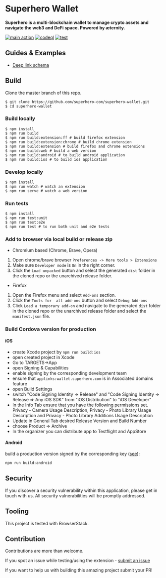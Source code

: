 # Superhero Wallet

**Superhero is a multi-blockchain wallet to manage crypto assets and navigate the web3 and DeFi space. Powered by æternity.**

[![main action](https://github.com/superhero-com/superhero-wallet/actions/workflows/main.yml/badge.svg)](https://github.com/superhero-com/superhero-wallet/actions/workflows/main.yml) [![codeql](https://github.com/superhero-com/superhero-wallet/actions/workflows/codeql.yml/badge.svg)](https://github.com/superhero-com/superhero-wallet/actions/workflows/codeql.yml) [![test](https://github.com/superhero-com/superhero-wallet/actions/workflows/test.yml/badge.svg)](https://github.com/superhero-com/superhero-wallet/actions/workflows/test.yml)

## Guides & Examples

- [Deep link schema](docs/deep-link-schema.md)

## Build

Clone the master branch of this repo.

```
$ git clone https://github.com/superhero-com/superhero-wallet.git
$ cd superhero-wallet
```

### Build locally

```
$ npm install
$ npm run build
$ npm run build:extension:ff # build firefox extension
$ npm run build:extension:chrome # build chrome extension
$ npm run build:extension # build firefox and chrome extensions
$ npm run build:web # build a web version
$ npm run build:android # to build android application
$ npm run build:ios # to build ios application
```

### Develop locally

```
$ npm install
$ npm run watch # watch an extension
$ npm run serve # watch a web version
```

### Run tests

```
$ npm install
$ npm run test:unit
$ npm run test:e2e
$ npm run test # to run both unit and e2e tests
```

### Add to browser via local build or release zip

- Chromium based (Chrome, Brave, Opera)

1. Open chrome/brave browser `Preferences -> More tools > Extensions`
2. Make sure `Developer mode` is `On` in the right corner.
3. Click the `Load unpacked` button and select the generated `dist` folder in the cloned repo or the unarchived release folder.

- Firefox

1. Open the Firefox menu and select `Add-ons` section.
2. Click the `Tools for  all add-ons` button and select `Debug Add-ons`
3. Click `Load a temporary add-on` and navigate to the generated `dist` folder in the cloned repo or the unarchived release folder and select the `manifest.json` file.

### Build Cordova version for production

#### iOS

- create Xcode project by `npm run build:ios`
- open created project in Xcode
- Go to TARGETS->App
- open Signing & Capabilities
- enable signing by the corresponding development team
- ensure that `applinks:wallet.superhero.com` is in Associated domains feature
- open Build Settings
- switch "Code Signing Identity => Release" and "Code Signing Identity => Release => Any iOS SDK" from "iOS Distribution" to "iOS Developer" 
- In the Info Tab ensure that you have the following permissions set. Privacy - Camera Usage Description, Privacy - Photo Library Usage Description and Privacy - Photo Library Additions Usage Description 
- Update in General Tab desired Release Version and Build Number
- choose Product => Archive
- In the organizer you can distribute app to Testflight and AppStore

#### Android

build a production version signed by the corresponding key ([see](https://ionicframework.com/docs/deployment/play-store#signing-an-apk)):
```bash
npm run build:android
```

## Security
If you discover a security vulnerability within this application, please get in touch with us. All security vulnerabilities will be promptly addressed.

## Tooling
This project is tested with BrowserStack.

## Contribution

Contributions are more than welcome.

If you spot an issue while testing/using the extension - [submit an issue](https://github.com/superhero-com/superhero-wallet/issues)

If you want to help us with building this amazing project submit your PR!
